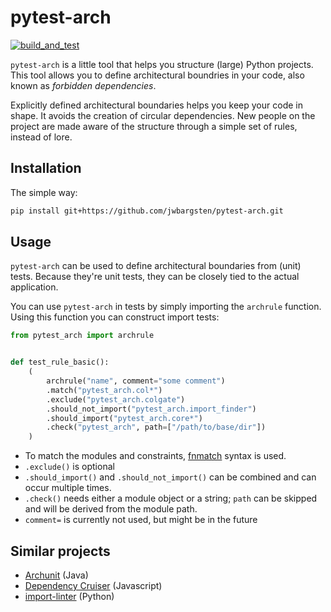 # pytest-arch

[![build_and_test](https://github.com/jwbargsten/pytest-arch/actions/workflows/tests.yml/badge.svg)](https://github.com/jwbargsten/pytest-arch/actions/workflows/tests.yml)

`pytest-arch` is a little tool that helps you structure (large) Python projects.
This tool allows you to define architectural boundries in your code, also
known as _forbidden dependencies_.

Explicitly defined architectural boundaries helps you keep your code in shape.
It avoids the creation of circular dependencies. New people on the project
are made aware of the structure through a simple set of rules, instead of lore.

## Installation

The simple way:

```sh
pip install git+https://github.com/jwbargsten/pytest-arch.git
```

## Usage

`pytest-arch` can be used to define architectural boundaries from (unit) tests.
Because they're unit tests, they can be closely tied to the actual application. 

You can use `pytest-arch` in tests by simply importing the `archrule` function.
Using this function you can construct import tests:

```python
from pytest_arch import archrule


def test_rule_basic():
    (
        archrule("name", comment="some comment")
        .match("pytest_arch.col*")
        .exclude("pytest_arch.colgate")
        .should_not_import("pytest_arch.import_finder")
        .should_import("pytest_arch.core*")
        .check("pytest_arch", path=["/path/to/base/dir"])
    )
```

- To match the modules and constraints,
  [fnmatch](https://docs.python.org/3/library/fnmatch.html) syntax is used.
- `.exclude()` is optional
- `.should_import()` and `.should_not_import()` can be combined and can occur multiple
  times.
- `.check()` needs either a module object or a string; `path` can be skipped and will be
  derived from the module path.
- `comment=` is currently not used, but might be in the future



## Similar projects

* [Archunit](https://www.archunit.org/) (Java)
* [Dependency Cruiser](https://github.com/sverweij/dependency-cruiser) (Javascript)
* [import-linter](https://github.com/seddonym/import-linter) (Python)
